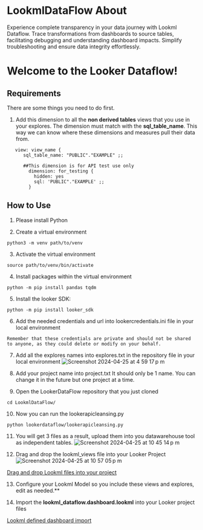 # LookmlDataFlow About
Experience complete transparency in your data journey with Lookml Dataflow. Trace transformations from dashboards to source tables, facilitating debugging and understanding dashboard impacts. Simplify troubleshooting and ensure data integrity effortlessly.

# Welcome to the Looker Dataflow!

## Requirements 

There are some things you need to do first. 

1. Add this dimension to all the **non derived tables** views that you use in your explores. The dimension must match with the **sql_table_name**. This way we can know
   where these dimensions and measures pull their data from.
```
   view: view_name {
      sql_table_name: "PUBLIC"."EXAMPLE" ;;

      ##This dimension is for API test use only
        dimension: for_testing {
          hidden: yes
          sql: 'PUBLIC"."EXAMPLE' ;;
        }
```

## How to Use

1. Please install Python

2. Create a virtual environment
```
python3 -m venv path/to/venv
```

3. Activate the virtual environment
```
source path/to/venv/bin/activate
```
4. Install packages within the virtual environment
```
python -m pip install pandas tqdm
```
5. Install the looker SDK:
```
python -m pip install looker_sdk
```
6. Add the needed credentials and url into lookercredentials.ini file in your local environment
```
Remember that these credentials are private and should not be shared to anyone, as they could delete or modify on your behalf.
```
7. Add all the explores names into explores.txt in the repository file in your local environment
![Screenshot 2024-04-25 at 4 59 17 p m](https://github.com/TheDiegoFrade/LookmlDataFlow/assets/40186865/b44d4833-9b96-499c-9ed0-9f284dc7b940)

8. Add your project name into project.txt It should only be 1 name. You can change it in the future but one project at a time.

9. Open the LookerDataFlow repository that you just cloned
```
cd LookmlDataFlow/
```

10. Now you can run the lookerapicleansing.py
```
python lookerdataflow/lookerapicleansing.py
```
11. You will get 3 files as a result, upload them into you datawarehouse tool as independent tables. 
![Screenshot 2024-04-25 at 10 45 14 p m](https://github.com/TheDiegoFrade/LookmlDataFlow/assets/40186865/f248ca50-57ef-403a-a2fe-14ec84cc69a3)



12. Drag and drop the lookml_views file into your Looker Project
![Screenshot 2024-04-25 at 10 57 05 p m](https://github.com/TheDiegoFrade/LookmlDataFlow/assets/40186865/47af9bfc-914f-439e-ba6f-3ec4b91ee3b9)


[Drag and drop Lookml files into your project](https://cloud.google.com/looker/docs/creating-project-files#uploading_files)



13. Configure your Lookml Model so you include these views and explores, edit as needed.**

14. Import the **lookml_dataflow.dashboard.lookml** into your Looker project files

[Lookml defined dashboard import](https://cloud.google.com/looker/docs/building-lookml-dashboards#lookml_dashboards_folder)
